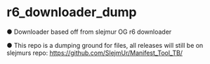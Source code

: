 # r6_downloader_dump
● Downloader based off from slejmur OG r6 downloader

● This repo is a dumping ground for files, all releases will still be on slejmurs repo: https://github.com/SlejmUr/Manifest_Tool_TB/
